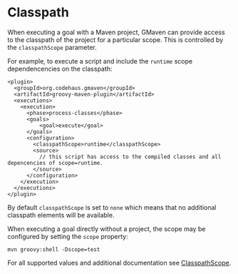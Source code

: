 <!--

    Copyright (c) 2007-2013, the original author or authors.

    This program is licensed to you under the Apache License Version 2.0,
    and you may not use this file except in compliance with the Apache License Version 2.0.
    You may obtain a copy of the Apache License Version 2.0 at http://www.apache.org/licenses/LICENSE-2.0.

    Unless required by applicable law or agreed to in writing,
    software distributed under the Apache License Version 2.0 is distributed on an
    "AS IS" BASIS, WITHOUT WARRANTIES OR CONDITIONS OF ANY KIND, either express or implied.
    See the Apache License Version 2.0 for the specific language governing permissions and limitations there under.

-->
# Classpath

When executing a goal with a Maven project, GMaven can provide access to the classpath of the project for a
particular scope.  This is controlled by the `classpathScope` parameter.

For example, to execute a script and include the `runtime` scope dependencencies on the classpath:

    <plugin>
      <groupId>org.codehaus.gmaven</groupId>
      <artifactId>groovy-maven-plugin</artifactId>
      <executions>
        <execution>
          <phase>process-classes</phase>
          <goals>
              <goal>execute</goal>
          </goals>
          <configuration>
            <classpathScope>runtime</classpathScope>
            <source>
              // this script has access to the compiled classes and all depencencies of scope=runtime.
            </source>
          </configuration>
        </execution>
      </executions>
    </plugin>

By default `classpathScope` is set to `none` which means that no additional classpath elements will be available.

When executing a goal directly without a project, the scope may be configured by setting the `scope` property:

    mvn groovy:shell -Dscope=test

For all supported values and additional documentation see
[ClasspathScope](apidocs/org/codehaus/gmaven/plugin/ClasspathScope.html).